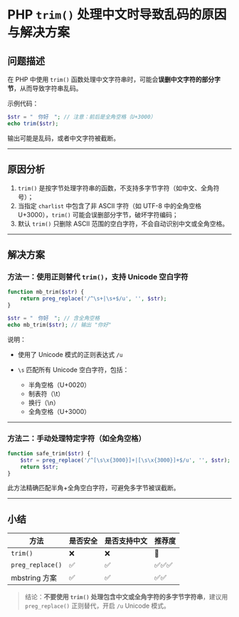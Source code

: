 # PHP `trim()` 处理中文时导致乱码的原因与解决方案

## 问题描述

在 PHP 中使用 `trim()` 函数处理中文字符串时，可能会**误删中文字符的部分字节**，从而导致字符串乱码。

示例代码：

```php
$str = "　你好　"; // 注意：前后是全角空格（U+3000）
echo trim($str);
```

输出可能是乱码，或者中文字符被截断。

---

## 原因分析

1. `trim()` 是按字节处理字符串的函数，不支持多字节字符（如中文、全角符号）；
2. 当指定 `charlist` 中包含了非 ASCII 字符（如 UTF-8 中的全角空格 U+3000），`trim()` 可能会误删部分字节，破坏字符编码；
3. 默认 `trim()` 只删除 ASCII 范围的空白字符，不会自动识别中文或全角空格。

---

## 解决方案

### 方法一：使用正则替代 `trim()`，支持 Unicode 空白字符

```php
function mb_trim($str) {
    return preg_replace('/^\s+|\s+$/u', '', $str);
}

$str = "　你好　"; // 含全角空格
echo mb_trim($str); // 输出 "你好"
```

说明：

* 使用了 Unicode 模式的正则表达式 `/u`
* `\s` 匹配所有 Unicode 空白字符，包括：

  * 半角空格（U+0020）
  * 制表符（\t）
  * 换行（\n）
  * 全角空格（U+3000）

---

### 方法二：手动处理特定字符（如全角空格）

```php
function safe_trim($str) {
    $str = preg_replace('/^[\s\x{3000}]+|[\s\x{3000}]+$/u', '', $str);
    return $str;
}
```

此方法精确匹配半角+全角空白字符，可避免多字节被误截断。

---

## 小结

| 方法               | 是否安全 | 是否支持中文 | 推荐度 |
| ---------------- | ---- | ------ | --- |
| `trim()`         | ❌    | ❌      | 🚫  |
| `preg_replace()` | ✅    | ✅      | ✅✅✅ |
| mbstring 方案      | ✅    | ✅      | ✅✅  |


> 结论：**不要使用 `trim()` 处理包含中文或全角字符的多字节字符串**，建议用 `preg_replace()` 正则替代，开启 `/u` Unicode 模式。

